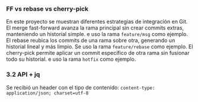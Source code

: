 ### FF vs rebase vs cherry-pick
En este proyecto se muestran diferentes estrategias de integración en Git.
El merge fast-forward avanza la rama principal sin crear commits extras, manteniendo un historial simple. e uso la rama `feature/msg` como ejemplo.
El rebase reubica los commits de una rama sobre otra, generando un historial lineal y más limpio. Se uso la rama `feature/rebase` como ejemplo.
El cherry-pick permite aplicar un commit específico de otra rama sin fusionar todo su historial. e uso la rama `hotfix` como ejemplo.

### 3.2 API + jq
Se recibió un header con el tipo de contenido: `content-type: application/json; charset=utf-8`